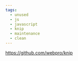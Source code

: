 ```yaml
---
tags:
  - unused
  - js
  - javascript
  - knip
  - maintenance
  - clean
---
```

https://github.com/webpro/knip